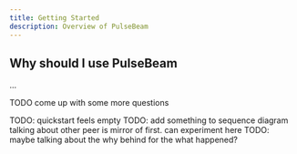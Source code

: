 ```yaml
---
title: Getting Started
description: Overview of PulseBeam
---
```


## Why should I use PulseBeam

... 

TODO come up with some more questions

TODO: quickstart feels empty
TODO: add something to sequence diagram talking about other peer is mirror of first. can experiment here
TODO: maybe talking about the why behind for the what happened?